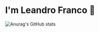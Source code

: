 # I'm Leandro Franco 👋

![Anurag's GitHub stats](https://github-readme-stats.vercel.app/api?username=Leandro-Franco&show_icons=true&theme=transparent)

<!--
**Leandro-Franco/Leandro-Franco** is a ✨ _special_ ✨ repository because its `README.md` (this file) appears on your GitHub profile.

Here are some ideas to get you started:

- 🔭 I’m currently working on ...
- 🌱 I’m currently learning ...
- 👯 I’m looking to collaborate on ...
- 🤔 I’m looking for help with ...
- 💬 Ask me about ...
- 📫 How to reach me: ...
- 😄 Pronouns: ...
- ⚡ Fun fact: ...
-->
